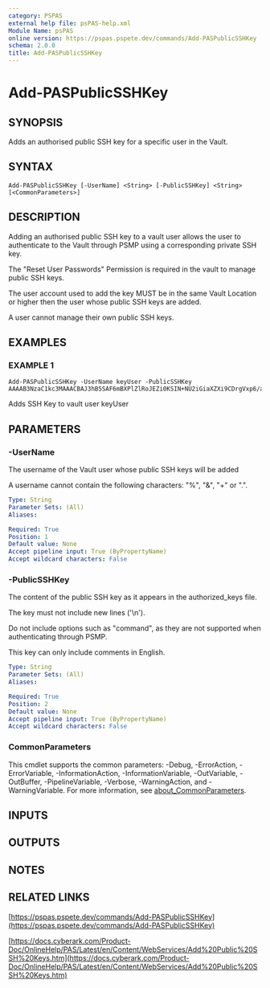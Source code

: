 ```yaml
---
category: PSPAS
external help file: psPAS-help.xml
Module Name: psPAS
online version: https://pspas.pspete.dev/commands/Add-PASPublicSSHKey
schema: 2.0.0
title: Add-PASPublicSSHKey
---
```


# Add-PASPublicSSHKey

## SYNOPSIS
Adds an authorised public SSH key for a specific user in the Vault.

## SYNTAX

```
Add-PASPublicSSHKey [-UserName] <String> [-PublicSSHKey] <String> [<CommonParameters>]
```

## DESCRIPTION
Adding an authorised public SSH key to a vault user allows the user
to authenticate to the Vault through PSMP using a corresponding private SSH key.

The "Reset User Passwords" Permission is required in the vault to manage public SSH keys.

The user account used to add the key MUST be in the same Vault Location or higher
then the user whose public SSH keys are added.

A user cannot manage their own public SSH keys.

## EXAMPLES

### EXAMPLE 1
```
Add-PASPublicSSHKey -UserName keyUser -PublicSSHKey AAAAB3NzaC1kc3MAAACBAJ3hB5SAF6mBXPlZlRoJEZi0KSIN+NU2iGiaXZXi9CDrgVxp6/andonandonandOON==
```

Adds SSH Key to vault user keyUser

## PARAMETERS

### -UserName
The username of the Vault user whose public SSH keys will be added

A username cannot contain the following characters: "%", "&", "+" or ".".

```yaml
Type: String
Parameter Sets: (All)
Aliases:

Required: True
Position: 1
Default value: None
Accept pipeline input: True (ByPropertyName)
Accept wildcard characters: False
```

### -PublicSSHKey
The content of the public SSH key as it appears in the authorized_keys file.

The key must not include new lines ('\n').

Do not include options such as "command", as they are not supported when
authenticating through PSMP.

This key can only include comments in English.

```yaml
Type: String
Parameter Sets: (All)
Aliases:

Required: True
Position: 2
Default value: None
Accept pipeline input: True (ByPropertyName)
Accept wildcard characters: False
```

### CommonParameters
This cmdlet supports the common parameters: -Debug, -ErrorAction, -ErrorVariable, -InformationAction, -InformationVariable, -OutVariable, -OutBuffer, -PipelineVariable, -Verbose, -WarningAction, and -WarningVariable. For more information, see [about_CommonParameters](http://go.microsoft.com/fwlink/?LinkID=113216).

## INPUTS

## OUTPUTS

## NOTES

## RELATED LINKS

[https://pspas.pspete.dev/commands/Add-PASPublicSSHKey](https://pspas.pspete.dev/commands/Add-PASPublicSSHKey)

[https://docs.cyberark.com/Product-Doc/OnlineHelp/PAS/Latest/en/Content/WebServices/Add%20Public%20SSH%20Keys.htm](https://docs.cyberark.com/Product-Doc/OnlineHelp/PAS/Latest/en/Content/WebServices/Add%20Public%20SSH%20Keys.htm)
